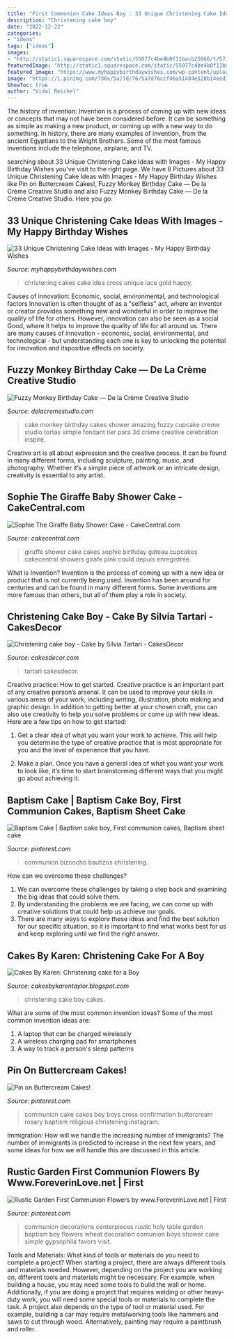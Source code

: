 ```yaml
---
title: "First Communion Cake Ideas Boy : 33 Unique Christening Cake Ideas With Images"
description: "Christening cake boy"
date: "2022-12-22"
categories:
- "ideas"
tags: ["ideas"]
images:
- "http://static1.squarespace.com/static/55077c4be4b0f11bacb25666/t/57374a190442629b019a5bfd/1463241252617/FuzzyMonkeyCake_05.jpg?format=1000w"
featuredImage: "http://static1.squarespace.com/static/55077c4be4b0f11bacb25666/t/57374a190442629b019a5bfd/1463241252617/FuzzyMonkeyCake_05.jpg?format=1000w"
featured_image: "https://www.myhappybirthdaywishes.com/wp-content/uploads/2016/09/great-idea-for-christening-cakes-for-girls.jpg"
image: "https://i.pinimg.com/736x/5a/7d/76/5a7d76ccf46a51484e528b14eed16c81.jpg?b=t"
ShowToc: true
author: "Vidal Reichel"
---
```



The history of invention:
Invention is a process of coming up with new ideas or concepts that may not have been considered before. It can be something as simple as making a new product, or coming up with a new way to do something. In history, there are many examples of invention, from the ancient Egyptians to the Wright Brothers. Some of the most famous inventions include the telephone, airplane, and TV.

	

		
searching about 33 Unique Christening Cake Ideas with Images - My Happy Birthday Wishes you've visit to the right page. We have 8 Pictures about 33 Unique Christening Cake Ideas with Images - My Happy Birthday Wishes like Pin on Buttercream Cakes!, Fuzzy Monkey Birthday Cake — De la Crème Creative Studio and also Fuzzy Monkey Birthday Cake — De la Crème Creative Studio. Here you go:
		
    
## 33 Unique Christening Cake Ideas With Images - My Happy Birthday Wishes

<img loading=lazy src="https://www.myhappybirthdaywishes.com/wp-content/uploads/2016/09/great-idea-for-christening-cakes-for-girls.jpg" onerror="this.onerror=null;this.src='https://tse2.mm.bing.net/th?id=OIP.4GkBBSdXgbq6K_tiDqAgzwHaLH&amp;pid=15.1';" alt="33 Unique Christening Cake Ideas with Images - My Happy Birthday Wishes">

_Source: myhappybirthdaywishes.com_

>christening cakes cake idea cross unique lace gold happy. 

	

Causes of innovation: Economic, social, environmental, and technological factors
Innovation is often thought of as a "selfless" act, where an inventor or creator provides something new and wonderful in order to improve the quality of life for others. However, innovation can also be seen as a social Good, where it helps to improve the quality of life for all around us. There are many causes of innovation - economic, social, environmental, and technological - but understanding each one is key to unlocking the potential for innovation and itspositive effects on society.

    
## Fuzzy Monkey Birthday Cake — De La Crème Creative Studio

<img loading=lazy src="http://static1.squarespace.com/static/55077c4be4b0f11bacb25666/t/57374a190442629b019a5bfd/1463241252617/FuzzyMonkeyCake_05.jpg?format=1000w" onerror="this.onerror=null;this.src='https://tse1.mm.bing.net/th?id=OIP.VeT5NgmE95Tliz2XfDEbowHaKX&amp;pid=15.1';" alt="Fuzzy Monkey Birthday Cake — De la Crème Creative Studio">

_Source: delacremestudio.com_

>cake monkey birthday cakes shower amazing fuzzy cupcake creme studio tortas simple fondant tier para 3d crème creative celebration inspire. 

	

Creative art is all about expression and the creative process. It can be found in many different forms, including sculpture, painting, music, and photography. Whether it’s a simple piece of artwork or an intricate design, creativity is essential to any artist.

    
## Sophie The Giraffe Baby Shower Cake - CakeCentral.com

<img loading=lazy src="https://cdn001.cakecentral.com/gallery/2015/03/900_10286318pq_sophie-the-giraffe-baby-shower-cake.jpg" onerror="this.onerror=null;this.src='https://tse3.mm.bing.net/th?id=OIP.HJV1jVYSHncqrZzutPmpcwHaLI&amp;pid=15.1';" alt="Sophie The Giraffe Baby Shower Cake - CakeCentral.com">

_Source: cakecentral.com_

>giraffe shower cake cakes sophie birthday gateau cupcakes cakecentral showers girafe pink could depuis enregistrée. 

	

What is Invention?
Invention is the process of coming up with a new idea or product that is not currently being used. Invention has been around for centuries and can be found in many different forms. Some inventions are more famous than others, but all of them play a role in society.

    
## Christening Cake Boy - Cake By Silvia Tartari - CakesDecor

<img loading=lazy src="https://pic.cakesdecor.com/m/otjn8vb3mwoy4a662txs.jpg" onerror="this.onerror=null;this.src='https://tse4.mm.bing.net/th?id=OIP.Ep1p8xzlXHcly-geqDXTqgHaJ3&amp;pid=15.1';" alt="Christening cake boy - Cake by Silvia Tartari - CakesDecor">

_Source: cakesdecor.com_

>tartari cakesdecor. 

	

Creative practice: How to get started.
Creative practice is an important part of any creative person’s arsenal. It can be used to improve your skills in various areas of your work, including writing, illustration, photo making and graphic design. In addition to getting better at your chosen craft, you can also use creativity to help you solve problems or come up with new ideas. Here are a few tips on how to get started:
1. Get a clear idea of what you want your work to achieve. This will help you determine the type of creative practice that is most appropriate for you and the level of experience that you have.

2. Make a plan. Once you have a general idea of what you want your work to look like, it’s time to start brainstorming different ways that you might go about achieving it.

    
## Baptism Cake | Baptism Cake Boy, First Communion Cakes, Baptism Sheet Cake

<img loading=lazy src="https://i.pinimg.com/736x/c4/1c/b7/c41cb79acba57113ef28f959b6dc68fc.jpg" onerror="this.onerror=null;this.src='https://tse2.mm.bing.net/th?id=OIP.zECj18DsfY-8saSa2lIMuAHaNK&amp;pid=15.1';" alt="Baptism Cake | Baptism cake boy, First communion cakes, Baptism sheet cake">

_Source: pinterest.com_

>communion bizcocho bautizos christening. 

	

How can we overcome these challenges?
1. We can overcome these challenges by taking a step back and examining the big ideas that could solve them.
2. By understanding the problems we are facing, we can come up with creative solutions that could help us achieve our goals.
3. There are many ways to explore these ideas and find the best solution for our specific situation, so it is important to find what works best for us and keep exploring until we find the right answer.

    
## Cakes By Karen: Christening Cake For A Boy

<img loading=lazy src="http://3.bp.blogspot.com/-CMF8mQXMCFg/TcTfycwXygI/AAAAAAAACTY/turGJn4eNHU/s1600/DSCF8556.JPG" onerror="this.onerror=null;this.src='https://tse4.mm.bing.net/th?id=OIP.pJVhG8wPBjK8SzUGLoOcHgHaJ4&amp;pid=15.1';" alt="Cakes By Karen: Christening cake for a Boy">

_Source: cakesbykarentaylor.blogspot.com_

>christening cake boy cakes. 

	

What are some of the most common invention ideas?
Some of the most common invention ideas are: 
1. A laptop that can be charged wirelessly
2. A wireless charging pad for smartphones
3. A way to track a person's sleep patterns

    
## Pin On Buttercream Cakes!

<img loading=lazy src="https://i.pinimg.com/736x/8b/4a/3a/8b4a3a9f8a6e49350716178d550a1df4.jpg" onerror="this.onerror=null;this.src='https://tse2.mm.bing.net/th?id=OIP.BzJjwxA_qjytUBWV1xNloQHaJ4&amp;pid=15.1';" alt="Pin on Buttercream Cakes!">

_Source: pinterest.com_

>communion cake cakes boy boys cross confirmation buttercream rosary baptism religious christening instagram. 

	

Immigration: How will we handle the increasing number of immigrants?
The number of immigrants is predicted to increase in the next few years, and some ideas for how we will handle this are discussed in this article.

    
## Rustic Garden First Communion Flowers By Www.ForeverinLove.net | First

<img loading=lazy src="https://i.pinimg.com/736x/5a/7d/76/5a7d76ccf46a51484e528b14eed16c81.jpg?b=t" onerror="this.onerror=null;this.src='https://tse4.mm.bing.net/th?id=OIP.8ol5IXbuz8_TOO-lfA13XgHaJ3&amp;pid=15.1';" alt="Rustic Garden First Communion Flowers by www.ForeverinLove.net | First">

_Source: pinterest.com_

>communion decorations centerpieces rustic holy table garden baptism boy flowers wheat decoration comunion boys shower cake simple gypsophila favors visit. 

	

Tools and Materials: What kind of tools or materials do you need to complete a project?
When starting a project, there are always different tools and materials needed. However, depending on the project you are working on, different tools and materials might be necessary.  For example, when building a house, you may need some tools to build the wall or home.  Additionally, if you are doing a project that requires welding or other heavy-duty work, you will need some special tools or materials to complete the task.   A project also depends on the type of tool or material used. For example, building a car may require metalworking tools like hammers and saws to cut through wood. Alternatively, painting may require a paintbrush and roller.

